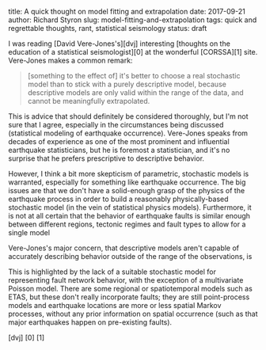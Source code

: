 title: A quick thought on model fitting and extrapolation
date: 2017-09-21
author: Richard Styron
slug: model-fitting-and-extrapolation
tags: quick and regrettable thoughts, rant, statistical seismology
status: draft

I was reading [David Vere-Jones's][dvj] interesting [thoughts on the education 
of a statistical seismologist][0] at the wonderful [CORSSA][1] site. Vere-Jones 
makes a common remark:

> [something to the effect of] it's better to choose a real stochastic model 
> than to stick with a purely descriptive model, because descriptive models are 
> only valid within the range of the data, and cannot be meaningfully 
> extrapolated.

This is advice that should definitely be considered thoroughly, but I'm not 
sure that I agree, especially in the circumstances being discussed (statistical 
modeling of earthquake occurrence). Vere-Jones speaks from decades of 
experience as one of the most prominent and influential earthquake 
statisticians, but he is foremost a statistician, and it's no surprise that he 
prefers prescriptive to descriptive behavior.

However, I think a bit more skepticism of parametric, stochastic models is 
warranted, especially for something like earthquake occurrence. The big issues 
are that we don't have a solid-enough grasp of the physics of the earthquake 
process in order to build a reasonably physically-based stochastic model (in 
the vein of statistical physics models). Furthermore, it is not at all certain 
that the behavior of earthquake faults is similar enough between different 
regions, tectonic regimes and fault types to allow for a single model 


Vere-Jones's major concern, that descriptive models aren't capable of 
accurately describing behavior outside of the range of the observations, is 


This is highlighted by the lack of a suitable stochastic model for representing 
fault network behavior, with the exception of a multivariate Poisson model. 
There are some regional or spatiotemporal models such as ETAS, but these don't 
really incorporate faults; they are still point-process models and earthquake 
locations are more or less spatial Markov processes, without any prior 
information on spatial occurrence (such as that major earthquakes happen on 
pre-existing faults).


[dvj]
[0]
[1]
